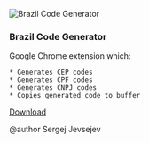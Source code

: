 ![Brazil Code Generator](https://github.com/sjevs/BrazilCodesGenerator/raw/master/SergejJevsejevBrazilCodeGenerator.png)

### Brazil Code Generator

Google Chrome extension which:

    * Generates CEP codes
    * Generates CPF codes
    * Generates CNPJ codes
    * Copies generated code to buffer

[Download](https://github.com/sjevs/BrazilCodesGenerator/raw/master/bin/SergejJevsejevBrazilCodesGenerator.crx)

@author Sergej Jevsejev